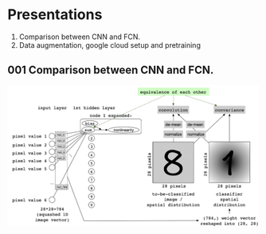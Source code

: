 # Presentations
1. Comparison between CNN and FCN.
2. Data augmentation, google cloud setup and pretraining

## 001 Comparison between CNN and FCN.
<img src="https://github.com/zhihanyang2022/presentations/blob/master/nn_impression_6.png" alt="drawing" width="1000"/>
